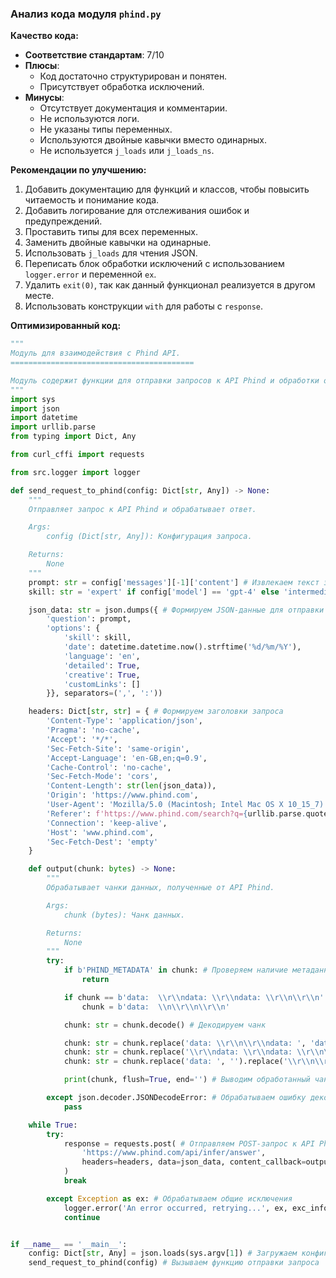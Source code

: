 ### Анализ кода модуля `phind.py`

**Качество кода:**

- **Соответствие стандартам**: 7/10
- **Плюсы**:
  - Код достаточно структурирован и понятен.
  - Присутствует обработка исключений.
- **Минусы**:
  - Отсутствует документация и комментарии.
  - Не используются логи.
  - Не указаны типы переменных.
  - Используются двойные кавычки вместо одинарных.
  - Не используется `j_loads` или `j_loads_ns`.

**Рекомендации по улучшению:**

1.  Добавить документацию для функций и классов, чтобы повысить читаемость и понимание кода.
2.  Добавить логирование для отслеживания ошибок и предупреждений.
3.  Проставить типы для всех переменных.
4.  Заменить двойные кавычки на одинарные.
5.  Использовать `j_loads` для чтения JSON.
6.  Переписать блок обработки исключений с использованием `logger.error` и переменной `ex`.
7.  Удалить `exit(0)`, так как данный функционал реализуется в другом месте.
8.  Использовать конструкции `with` для работы с `response`.

**Оптимизированный код:**

```python
"""
Модуль для взаимодействия с Phind API.
=========================================

Модуль содержит функции для отправки запросов к API Phind и обработки ответов.
"""
import sys
import json
import datetime
import urllib.parse
from typing import Dict, Any

from curl_cffi import requests

from src.logger import logger

def send_request_to_phind(config: Dict[str, Any]) -> None:
    """
    Отправляет запрос к API Phind и обрабатывает ответ.

    Args:
        config (Dict[str, Any]): Конфигурация запроса.

    Returns:
        None
    """
    prompt: str = config['messages'][-1]['content'] # Извлекаем текст запроса из конфигурации
    skill: str = 'expert' if config['model'] == 'gpt-4' else 'intermediate' # Определяем уровень навыка в зависимости от модели

    json_data: str = json.dumps({ # Формируем JSON-данные для отправки
        'question': prompt,
        'options': {
            'skill': skill,
            'date': datetime.datetime.now().strftime('%d/%m/%Y'),
            'language': 'en',
            'detailed': True,
            'creative': True,
            'customLinks': []
        }}, separators=(',', ':'))

    headers: Dict[str, str] = { # Формируем заголовки запроса
        'Content-Type': 'application/json',
        'Pragma': 'no-cache',
        'Accept': '*/*',
        'Sec-Fetch-Site': 'same-origin',
        'Accept-Language': 'en-GB,en;q=0.9',
        'Cache-Control': 'no-cache',
        'Sec-Fetch-Mode': 'cors',
        'Content-Length': str(len(json_data)),
        'Origin': 'https://www.phind.com',
        'User-Agent': 'Mozilla/5.0 (Macintosh; Intel Mac OS X 10_15_7) AppleWebKit/605.1.15 (KHTML, like Gecko) Version/16.4 Safari/605.1.15',
        'Referer': f'https://www.phind.com/search?q={urllib.parse.quote(prompt)}&source=searchbox',
        'Connection': 'keep-alive',
        'Host': 'www.phind.com',
        'Sec-Fetch-Dest': 'empty'
    }

    def output(chunk: bytes) -> None:
        """
        Обрабатывает чанки данных, полученные от API Phind.

        Args:
            chunk (bytes): Чанк данных.

        Returns:
            None
        """
        try:
            if b'PHIND_METADATA' in chunk: # Проверяем наличие метаданных
                return

            if chunk == b'data:  \\r\\ndata: \\r\\ndata: \\r\\n\\r\\n': # Обрабатываем специфический случай чанка
                chunk = b'data:  \\n\\r\\n\\r\\n'

            chunk: str = chunk.decode() # Декодируем чанк

            chunk: str = chunk.replace('data: \\r\\n\\r\\ndata: ', 'data: \\n') # Заменяем специфические последовательности символов
            chunk: str = chunk.replace('\\r\\ndata: \\r\\ndata: \\r\\n\\r\\n', '\\n\\r\\n\\r\\n')
            chunk: str = chunk.replace('data: ', '').replace('\\r\\n\\r\\n', '')

            print(chunk, flush=True, end='') # Выводим обработанный чанк

        except json.decoder.JSONDecodeError: # Обрабатываем ошибку декодирования JSON
            pass

    while True:
        try:
            response = requests.post( # Отправляем POST-запрос к API Phind
                'https://www.phind.com/api/infer/answer',
                headers=headers, data=json_data, content_callback=output, timeout=999999, impersonate='safari15_5'
            )
            break

        except Exception as ex: # Обрабатываем общие исключения
            logger.error('An error occurred, retrying...', ex, exc_info=True)
            continue


if __name__ == '__main__':
    config: Dict[str, Any] = json.loads(sys.argv[1]) # Загружаем конфигурацию из аргументов командной строки
    send_request_to_phind(config) # Вызываем функцию отправки запроса
```